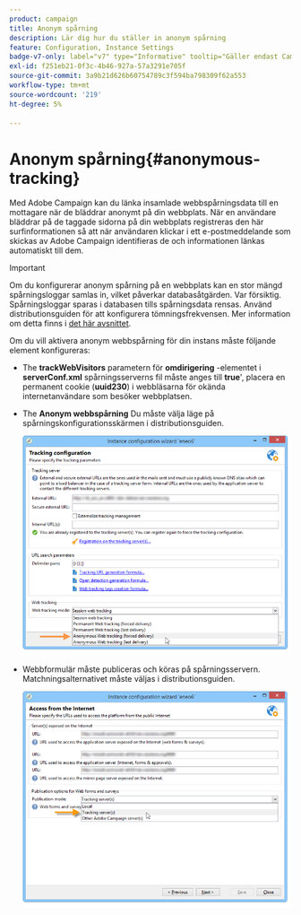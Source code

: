 ```yaml
---
product: campaign
title: Anonym spårning
description: Lär dig hur du ställer in anonym spårning
feature: Configuration, Instance Settings
badge-v7-only: label="v7" type="Informative" tooltip="Gäller endast Campaign Classic v7"
exl-id: f251eb21-0f3c-4b46-927a-57a3291e705f
source-git-commit: 3a9b21d626b60754789c3f594ba798309f62a553
workflow-type: tm+mt
source-wordcount: '219'
ht-degree: 5%

---
```


# Anonym spårning{#anonymous-tracking}

Med Adobe Campaign kan du länka insamlade webbspårningsdata till en mottagare när de bläddrar anonymt på din webbplats. När en användare bläddrar på de taggade sidorna på din webbplats registreras den här surfinformationen så att när användaren klickar i ett e-postmeddelande som skickas av Adobe Campaign identifieras de och informationen länkas automatiskt till dem.

>[!IMPORTANT]
>
>Om du konfigurerar anonym spårning på en webbplats kan en stor mängd spårningsloggar samlas in, vilket påverkar databasåtgärden. Var försiktig.\
>Spårningsloggar sparas i databasen tills spårningsdata rensas. Använd distributionsguiden för att konfigurera tömningsfrekvensen. Mer information om detta finns i [det här avsnittet](../../installation/using/deploying-an-instance.md#purging-data).

Om du vill aktivera anonym webbspårning för din instans måste följande element konfigureras:

* The **trackWebVisitors** parametern för **omdirigering** -elementet i **serverConf.xml** spårningsserverns fil måste anges till **true**&#39;, placera en permanent cookie (**uuid230**) i webbläsarna för okända internetanvändare som besöker webbplatsen.
* The **Anonym webbspårning** Du måste välja läge på spårningskonfigurationsskärmen i distributionsguiden.

  ![](assets/webtracking_anonymous_set.png)

* Webbformulär måste publiceras och köras på spårningsservern. Matchningsalternativet måste väljas i distributionsguiden.

  ![](assets/webtracking_publication_set_for_webapps.png)
